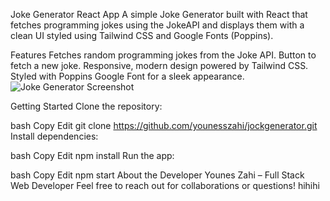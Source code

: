 
Joke Generator React App
A simple Joke Generator built with React that fetches programming jokes using the JokeAPI and displays them with a clean UI styled using Tailwind CSS and Google Fonts (Poppins).

Features
Fetches random programming jokes from the Joke API.
Button to fetch a new joke.
Responsive, modern design powered by Tailwind CSS.
Styled with Poppins Google Font for a sleek appearance.
![Joke Generator Screenshot](assets/screenshot.png)


Getting Started
Clone the repository:

bash
Copy
Edit
git clone https://github.com/younesszahi/jockgenerator.git
Install dependencies:

bash
Copy
Edit
npm install
Run the app:

bash
Copy
Edit
npm start
About the Developer
Younes Zahi – Full Stack Web Developer
Feel free to reach out for collaborations or questions!
hihihi
